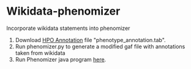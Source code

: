 # Wikidata-phenomizer
Incorporate wikidata statements into phenomizer


1. Download [HPO Annotation](https://hpo.jax.org/app/download/annotation) file "phenotype_annotation.tab".
2. Run phenomizer.py to generate a modified gaf file with annotations taken from wikidata
3. Run Phenomizer java program [here](https://github.com/stuppie/boqa).


